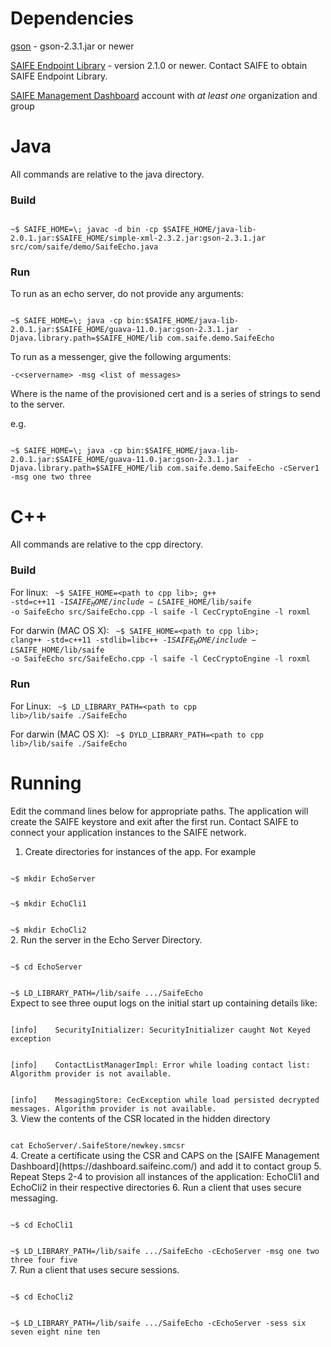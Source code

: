 # Dependencies
[gson](https://github.com/google/gson) - gson-2.3.1.jar or newer

[SAIFE Endpoint Library](http://saifeinc.com/developers/libraries/) - version 2.1.0 or newer.  Contact SAIFE to obtain SAIFE Endpoint Library.

[SAIFE Management Dashboard](https://dashboard.saifeinc.com/) account with <i/>at least one</i> organization and group

# Java
All commands are relative to the java directory.

### Build
<code>
~$ SAIFE_HOME=\<path to java lib\>; javac -d bin -cp $SAIFE_HOME/java-lib-2.0.1.jar:$SAIFE_HOME/simple-xml-2.3.2.jar:gson-2.3.1.jar src/com/saife/demo/SaifeEcho.java
</code>

### Run
To run as an echo server, do not provide any arguments:

<code>
~$ SAIFE_HOME=\<path to java lib\>; java -cp bin:$SAIFE_HOME/java-lib-2.0.1.jar:$SAIFE_HOME/guava-11.0.jar:gson-2.3.1.jar  -Djava.library.path=$SAIFE_HOME/lib com.saife.demo.SaifeEcho
</code>

To run as a messenger, give the following arguments:

    -c<servername> -msg <list of messages>

Where <servername> is the name of the provisioned cert and <list of messages> is
a series of strings to send to the server.

e.g.

<code>
~$ SAIFE_HOME=\<path to java lib\>; java -cp bin:$SAIFE_HOME/java-lib-2.0.1.jar:$SAIFE_HOME/guava-11.0.jar:gson-2.3.1.jar  -Djava.library.path=$SAIFE_HOME/lib com.saife.demo.SaifeEcho -cServer1 -msg one two three
</code>

# C++
All commands are relative to the cpp directory.

### Build
For linux: 
<code>
~$ SAIFE_HOME=\<path to cpp lib\>; g++ -std=c++11 -I$SAIFE_HOME/include -L$SAIFE_HOME/lib/saife -o SaifeEcho src/SaifeEcho.cpp -l saife -l CecCryptoEngine -l roxml
</code>

For darwin (MAC OS X):
<code>
~$ SAIFE_HOME=\<path to cpp lib\>; clang++ -std=c++11 -stdlib=libc++ -I$SAIFE_HOME/include -L$SAIFE_HOME/lib/saife -o SaifeEcho src/SaifeEcho.cpp -l saife -l CecCryptoEngine -l roxml
</code>

### Run

For Linux: 
<code>
~$ LD_LIBRARY_PATH=\<path to cpp lib\>/lib/saife ./SaifeEcho
</code>

For darwin (MAC OS X):
<code>
~$ DYLD_LIBRARY_PATH=\<path to cpp lib\>/lib/saife ./SaifeEcho
</code>

# Running
Edit the command lines below for appropriate paths.   The application will create the SAIFE keystore and exit after the first run. Contact SAIFE to connect your application instances to the SAIFE network.


1. Create directories for instances of the app. For example <p/>
<code>
~$ mkdir EchoServer <p/>
~$ mkdir EchoCli1 <p/>
~$ mkdir EchoCli2
</code>
2. Run the server in the Echo Server Directory.  <p/>
<code>
~$ cd EchoServer <p/>
~$ LD_LIBRARY_PATH=<path to cpp lib>/lib/saife .../SaifeEcho
</code>
Expect to see three ouput logs on the initial start up containing details like:<p/>
<code>
[info]    SecurityInitializer: SecurityInitializer caught Not Keyed exception <p/>
[info]    ContactListManagerImpl: Error while loading contact list: Algorithm provider is not available.</p>
[info]    MessagingStore: CecException while load persisted decrypted messages. Algorithm provider is not available.
</code>
3. View the contents of the CSR located in the hidden directory<p/>
<code>
cat EchoServer/.SaifeStore/newkey.smcsr
</code>
4. Create a certificate using the CSR and CAPS on the [SAIFE Management Dashboard](https://dashboard.saifeinc.com/) and add it to contact group
5. Repeat Steps 2-4 to provision all instances of the application: EchoCli1 and EchoCli2 in their respective directories
6. Run a client that uses secure messaging.<p/>
<code>
~$ cd EchoCli1 <p/>
~$ LD_LIBRARY_PATH=<path to cpp lib>/lib/saife .../SaifeEcho -cEchoServer -msg one two three four five
</code>
7. Run a client that uses secure sessions.<p/>
<code>
~$ cd EchoCli2 <p/>
~$ LD_LIBRARY_PATH=<path to cpp lib>/lib/saife .../SaifeEcho -cEchoServer -sess six seven eight nine ten
</code>
